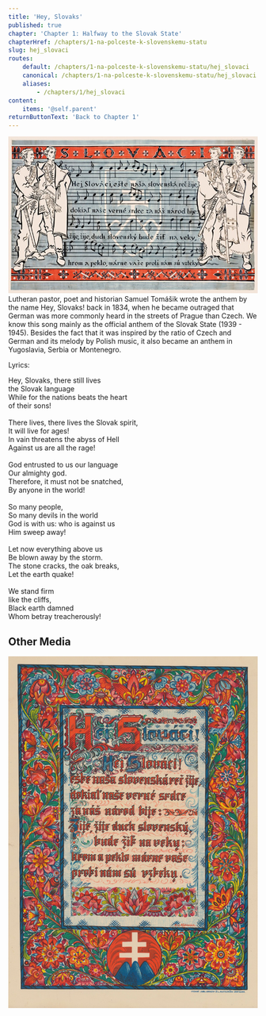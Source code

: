 ```yaml
---
title: 'Hey, Slovaks'
published: true
chapter: 'Chapter 1: Halfway to the Slovak State'
chapterHref: /chapters/1-na-polceste-k-slovenskemu-statu
slug: hej_slovaci
routes:
    default: /chapters/1-na-polceste-k-slovenskemu-statu/hej_slovaci
    canonical: /chapters/1-na-polceste-k-slovenskemu-statu/hej_slovaci
    aliases:
        - /chapters/1/hej_slovaci
content:
    items: '@self.parent'
returnButtonText: 'Back to Chapter 1'
---
```


[![Martin Benka: Slovaks. 1940 – 1943. Poster design. SNM - Museum in Martin](SVK_TMP.125.jpeg)](http://www.webumenia.sk/dielo/SVK:TMP.125?collection=82)
<span class="drop-cap">L</span>utheran pastor, poet and historian Samuel Tomášik wrote the anthem by the name Hey, Slovaks! back in 1834, when he became outraged that German was more commonly heard in the streets of Prague than Czech. We know this song mainly as the official anthem of the Slovak State (1939 - 1945). Besides the fact that it was inspired by the ratio of Czech and German and its melody by Polish music, it also became an anthem in Yugoslavia, Serbia or Montenegro. 

Lyrics:
<p>Hey, Slovaks, there still lives<br>
the Slovak language<br>
While for the nations beats the heart<br>
of their sons!<br>
<br>
There lives, there lives the Slovak spirit,<br>
It will live for ages!<br>
In vain threatens the abyss of Hell<br>
Against us are all the rage!<br>
<br>
God entrusted to us our language<br>
Our almighty god.<br>
Therefore, it must not be snatched,<br>
By anyone in the world!<br>
<br>
So many people,<br>
So many devils in the world<br>
God is with us: who is against us<br>
Him sweep away!<br>
<br>
Let now everything above us<br>
Be blown away by the storm.<br>
The stone cracks, the oak breaks,<br>
Let the earth quake!<br>
<br>
We stand firm<br>
like the cliffs,<br>
Black earth damned<br>
Whom betray treacherously!</p>

## Other Media
[![Štefan Leonard Kostelníček. Hey, Slovaks. 1939 – 1945. Decorative painting. SNM – HM](Kostelnicek--Hej_Slovaci-dekorativny_obraz--SNG--HMSNM_14.jpg)](http://www.webumenia.sk/dielo/SVK:TMP.118)